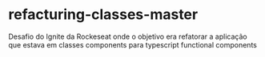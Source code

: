 # refacturing-classes-master
Desafio do Ignite da Rockeseat onde o objetivo era refatorar a aplicação que estava em classes components para typescript functional components
